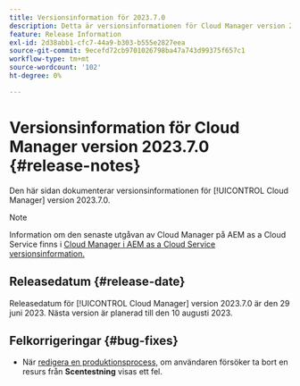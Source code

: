 ```yaml
---
title: Versionsinformation för 2023.7.0
description: Detta är versionsinformationen för Cloud Manager version 2023.7.0.
feature: Release Information
exl-id: 2d38abb1-cfc7-44a9-b303-b555e2827eea
source-git-commit: 9ecefd72cb9701026798ba47a743d99375f657c1
workflow-type: tm+mt
source-wordcount: '102'
ht-degree: 0%

---
```



# Versionsinformation för Cloud Manager version 2023.7.0 {#release-notes}

Den här sidan dokumenterar versionsinformationen för [!UICONTROL Cloud Manager] version 2023.7.0.

>[!NOTE]
>
>Information om den senaste utgåvan av Cloud Manager på AEM as a Cloud Service finns i [Cloud Manager i AEM as a Cloud Service versionsinformation.](https://experienceleague.adobe.com/docs/experience-manager-cloud-service/content/implementing/using-cloud-manager/release-notes-cloud-manager/release-notes-cm-current.html)

## Releasedatum {#release-date}

Releasedatum för [!UICONTROL Cloud Manager] version 2023.7.0 är den 29 juni 2023. Nästa version är planerad till den 10 augusti 2023.

## Felkorrigeringar {#bug-fixes}

* När [redigera en produktionsprocess,](/help/using/managing-pipelines.md#editing-pipelines) om användaren försöker ta bort en resurs från **Scentestning** visas ett fel.
